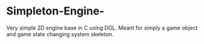 # Simpleton-Engine-
Very simple 2D engine base in C using DGL. Meant for simply a game object and game state changing system skeleton.
